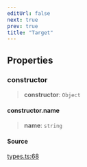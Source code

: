 ```yaml
---
editUrl: false
next: true
prev: true
title: "Target"
---
```


## Properties

### constructor

> **constructor**: `Object`

#### constructor.name

> **name**: `string`

#### Source

[types.ts:68](https://github.com/chord-ts/rpc/blob/0637e5c/src/types.ts#L68)
